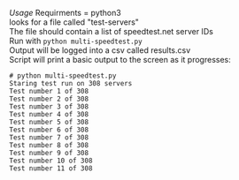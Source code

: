 *Usage*
Requirments = python3<br>
looks for a file called "test-servers" <br>
The file should contain a list of speedtest.net server IDs<br>
Run with `python multi-speedtest.py` <br>
Output will be logged into a csv called results.csv <br>
Script will print a basic output to the screen as it progresses: <br>
```
# python multi-speedtest.py
Staring test run on 308 servers
Test number 1 of 308
Test number 2 of 308
Test number 3 of 308
Test number 4 of 308
Test number 5 of 308
Test number 6 of 308
Test number 7 of 308
Test number 8 of 308
Test number 9 of 308
Test number 10 of 308
Test number 11 of 308
```
